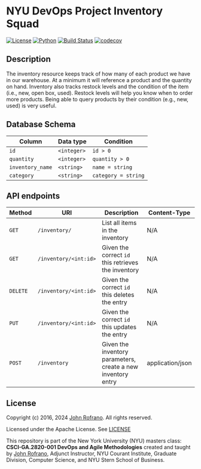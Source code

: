 # NYU DevOps Project Inventory Squad

[![License](https://img.shields.io/badge/License-Apache_2.0-blue.svg)](https://opensource.org/licenses/Apache-2.0)
[![Python](https://img.shields.io/badge/Language-Python-blue.svg)](https://python.org/)
[![Build Status](https://github.com/CSCI-GA-2820-SP24-003/inventory/actions/workflows/tdd.yml/badge.svg)](https://github.com/CSCI-GA-2820-SP24-003/inventory/actions)
[![codecov](https://codecov.io/gh/CSCI-GA-2820-SP24-003/inventory/graph/badge.svg?token=IM6VUBAEYC)](https://codecov.io/gh/CSCI-GA-2820-SP24-003/inventory)

## Description

The inventory resource keeps track of how many of each product we have in our warehouse. At a minimum it will reference a product and the quantity on hand. Inventory also tracks restock levels and the condition of the item (i.e., new, open box, used). Restock levels will help you know when to order more products. Being able to query products by their condition (e.g., new, used) is very useful.

## Database Schema
| Column | Data type | Condition |
| --- | --- | --- |
| `id` | `<integer>` | `id > 0` |
| `quantity` | `<integer>` | `quantity > 0` |
| `inventory_name` | `<string>` | `name = string` |
| `category` | `<string>` | `category = string` |

## API endpoints

| Method | URI | Description | Content-Type |
| --- | --- | ------ | --- |
| `GET` | `/inventory/` | List all items in the inventory | N/A |
| `GET` | `/inventory/<int:id>` | Given the correct `id` this retrieves the inventory | N/A |
| `DELETE` | `/inventory/<int:id>` | Given the correct `id` this deletes the entry | N/A |
| `PUT` | `/inventory/<int:id>` | Given the correct `id` this updates the entry | N/A |
| `POST` | `/inventory` | Given the inventory parameters, create a new inventory entry | application/json |

## License

Copyright (c) 2016, 2024 [John Rofrano](https://www.linkedin.com/in/JohnRofrano/). All rights reserved.

Licensed under the Apache License. See [LICENSE](LICENSE)

This repository is part of the New York University (NYU) masters class: **CSCI-GA.2820-001 DevOps and Agile Methodologies** created and taught by [John Rofrano](https://cs.nyu.edu/~rofrano/), Adjunct Instructor, NYU Courant Institute, Graduate Division, Computer Science, and NYU Stern School of Business.
